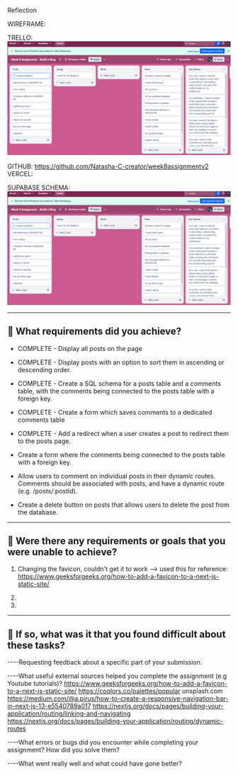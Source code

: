 Reflection

WIREFRAME:

TRELLO:
![Trello board](image.png)

GITHUB: https://github.com/Natasha-C-creator/week8assignmentv2
VERCEL:

SUPABASE SCHEMA:
![screenshot of supabase table schema](image.png)

---

## 🎯 What requirements did you achieve?

- COMPLETE - Display all posts on the page
- COMPLETE - Display posts with an option to sort them in ascending or descending order.
- COMPLETE - Create a SQL schema for a posts table and a comments table, with the comments being connected to the posts table with a foreign key.
- COMPLETE - Create a form which saves comments to a dedicated comments table
- COMPLETE - Add a redirect when a user creates a post to redirect them to the posts page.

- Create a form where the comments being connected to the posts table with a foreign key.
- Allow users to comment on individual posts in their dynamic routes. Comments should be associated with posts, and have a dynamic route (e.g. /posts/:postid).
- Create a delete button on posts that allows users to delete the post from the database.

---

## 🎯 Were there any requirements or goals that you were unable to achieve?

1. Changing the favicon, couldn't get it to work --> used this for reference: https://www.geeksforgeeks.org/how-to-add-a-favicon-to-a-next-js-static-site/

2.

3.

---

## 🎯 If so, what was it that you found difficult about these tasks?

----Requesting feedback about a specific part of your submission.

----What useful external sources helped you complete the assignment (e.g Youtube tutorials)?
https://www.geeksforgeeks.org/how-to-add-a-favicon-to-a-next-js-static-site/
https://coolors.co/palettes/popular
unsplash.com
https://medium.com/@a.pirus/how-to-create-a-responsive-navigation-bar-in-next-js-13-e5540789a017
https://nextjs.org/docs/pages/building-your-application/routing/linking-and-navigating
https://nextjs.org/docs/pages/building-your-application/routing/dynamic-routes

----What errors or bugs did you encounter while completing your assignment? How did you solve them?

----What went really well and what could have gone better?
